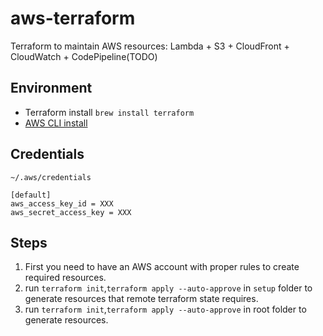 # aws-terraform
Terraform to maintain AWS resources: Lambda + S3 + CloudFront + CloudWatch + CodePipeline(TODO)

## Environment
* Terraform install `brew install terraform`
* [AWS CLI install](https://docs.aws.amazon.com/cli/latest/userguide/getting-started-install.html)

## Credentials
`~/.aws/credentials`
```
[default]
aws_access_key_id = XXX
aws_secret_access_key = XXX
```

## Steps
1. First you need to have an AWS account with proper rules to create required resources.
2. run `terraform init`,`terraform apply --auto-approve` in `setup` folder to generate resources that remote terraform state requires.
3. run `terraform init`,`terraform apply --auto-approve` in root folder to generate resources.
